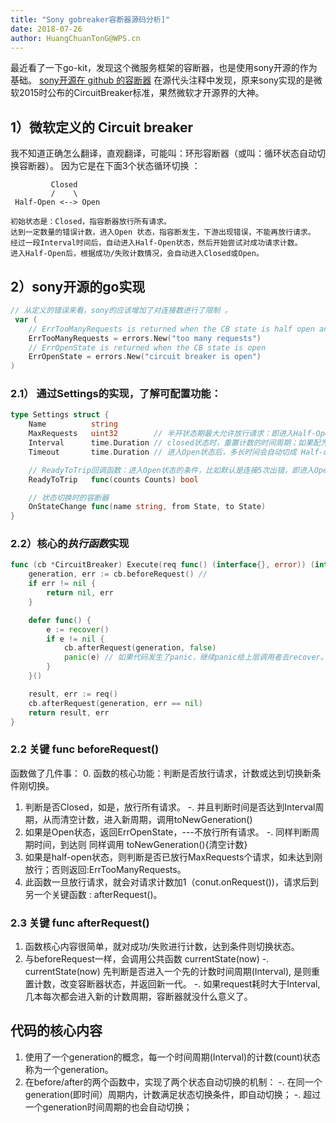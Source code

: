 ```yaml
---
title: "Sony gobreaker容断器源码分析]"
date: 2018-07-26
author: HuangChuanTonG@WPS.cn
---
```


最近看了一下go-kit，发现这个微服务框架的容断器，也是使用sony开源的作为基础。
[sony开源在 github 的容断器](https://github.com/sony/gobreaker)
在源代头注释中发现，原来sony实现的是微软2015时公布的CircuitBreaker标准，果然微软才开源界的大神。


## 1）微软定义的 Circuit breaker
我不知道正确怎么翻译，直观翻译，可能叫：环形容断器（或叫：循环状态自动切换容断器）。
因为它是在下面3个状态循环切换  ：
```
         Closed 
         /    \
 Half-Open <--> Open

初始状态是：Closed，指容断器放行所有请求。
达到一定数量的错误计数，进入Open 状态，指容断发生，下游出现错误，不能再放行请求。
经过一段Interval时间后，自动进入Half-Open状态，然后开始尝试对成功请求计数。
进入Half-Open后，根据成功/失败计数情况，会自动进入Closed或Open。

```
## 2）sony开源的go实现
```go
// 从定义的错误来看，sony的应该增加了对连接数进行了限制 。
 var (
	// ErrTooManyRequests is returned when the CB state is half open and the requests count is over the cb maxRequests
	ErrTooManyRequests = errors.New("too many requests")
	// ErrOpenState is returned when the CB state is open
	ErrOpenState = errors.New("circuit breaker is open")
)
```
### 2.1） 通过Settings的实现，了解可配置功能：
```go
type Settings struct {
	Name          string
	MaxRequests   uint32        // 半开状态期最大允许放行请求：即进入Half-Open状态时，一个时间周期内允许最大同时请求数（如果还达不到切回closed状态条件，则不能再放行请求）。
	Interval      time.Duration // closed状态时，重置计数的时间周期；如果配为0，切入Open后永不切回Closed--有点暴力。
	Timeout       time.Duration // 进入Open状态后，多长时间会自动切成 Half-open，默认60s，不能配为0。

    // ReadyToTrip回调函数：进入Open状态的条件，比如默认是连接5次出错，即进入Open状态，即可对容断条件进行配置。在fail计数发生后，回调一次。
	ReadyToTrip   func(counts Counts) bool 

	// 状态切换时的容断器
	OnStateChange func(name string, from State, to State)
}
```
### 2.2）核心的*执行函数*实现
```go
func (cb *CircuitBreaker) Execute(req func() (interface{}, error)) (interface{}, error) {
	generation, err := cb.beforeRequest() // 
	if err != nil {
		return nil, err
	}

	defer func() {
		e := recover()
		if e != nil {
			cb.afterRequest(generation, false)
			panic(e) // 如果代码发生了panic，继续panic给上层调用者去recover。
		}
	}()

	result, err := req()
	cb.afterRequest(generation, err == nil)
	return result, err
}
```
### 2.2 关键  func beforeRequest()
函数做了几件事：
 0. 函数的核心功能：判断是否放行请求，计数或达到切换新条件刚切换。
 1. 判断是否Closed，如是，放行所有请求。
	 -. 并且判断时间是否达到Interval周期，从而清空计数，进入新周期，调用toNewGeneration()
 2. 如果是Open状态，返回ErrOpenState，---不放行所有请求。
	-. 同样判断周期时间，到达则 同样调用 toNewGeneration(){清空计数}
 3. 如果是half-open状态，则判断是否已放行MaxRequests个请求，如未达到刚放行；否则返回:ErrTooManyRequests。
 4. 此函数一旦放行请求，就会对请求计数加1（conut.onRequest())，请求后到另一个关键函数 : afterRequest()。

### 2.3 关键  func afterRequest()
 1. 函数核心内容很简单，就对成功/失败进行计数，达到条件则切换状态。
 2. 与beforeRequest一样，会调用公共函数 currentState(now) 
	 -. currentState(now) 先判断是否进入一个先的计数时间周期(Interval), 是则重置计数，改变容断器状态，并返回新一代。
	 -. 如果request耗时大于Interval, 几本每次都会进入新的计数周期，容断器就没什么意义了。

## 代码的核心内容

 1. 使用了一个generation的概念，每一个时间周期(Interval)的计数(count)状态称为一个generation。
 2. 在before/after的两个函数中，实现了两个状态自动切换的机制：
	 -. 在同一个generation(即时间）周期内，计数满足状态切换条件，即自动切换；
	 -. 超过一个generation时间周期的也会自动切换；
